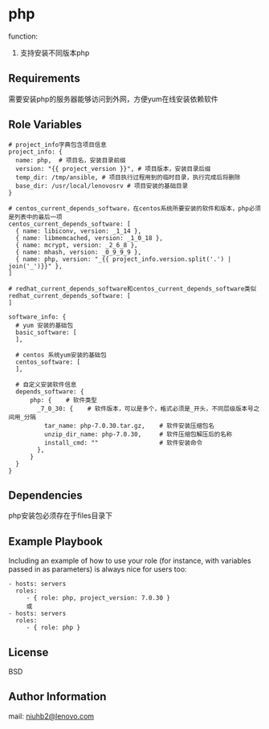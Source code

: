 php
=========

function:

1. 支持安装不同版本php

Requirements
------------

需要安装php的服务器能够访问到外网，方便yum在线安装依赖软件

Role Variables
--------------


```ansible
# project_info字典包含项目信息
project_info: {
  name: php,  # 项目名，安装目录前缀
  version: "{{ project_version }}", # 项目版本，安装目录后缀
  temp_dir: /tmp/ansible, # 项目执行过程用到的临时目录，执行完成后将删除
  base_dir: /usr/local/lenovosrv # 项目安装的基础目录
}

# centos_current_depends_software，在centos系统所要安装的软件和版本，php必须是列表中的最后一项
centos_current_depends_software: [
  { name: libiconv, version: _1_14 },
  { name: libmemcached, version: _1_0_18 },
  { name: mcrypt, version: _2_6_8 },
  { name: mhash, version: _0_9_9_9 },
  { name: php, version: "_{{ project_info.version.split('.') | join('_')}}" },
]

# redhat_current_depends_software和centos_current_depends_software类似
redhat_current_depends_software: [
]

software_info: {
  # yum 安装的基础包
  basic_software: [
  ],

  # centos 系统yum安装的基础包
  centos_software: [
  ],

  # 自定义安装软件信息
  depends_software: {
      php: {    # 软件类型
        _7_0_30: {    # 软件版本，可以是多个，格式必须是_开头，不同层级版本号之间用_分隔
          tar_name: php-7.0.30.tar.gz,    # 软件安装压缩包名
          unzip_dir_name: php-7.0.30,     # 软件压缩包解压后的名称
          install_cmd: ""                 # 软件安装命令
        },
      }
  }
}
```

Dependencies
------------

php安装包必须存在于files目录下

Example Playbook
----------------

Including an example of how to use your role (for instance, with variables passed in as parameters) is always nice for users too:

    - hosts: servers
      roles:
         - { role: php, project_version: 7.0.30 }
         或
    - hosts: servers
      roles:
         - { role: php }

License
-------

BSD

Author Information
------------------

mail: niuhb2@lenovo.com

